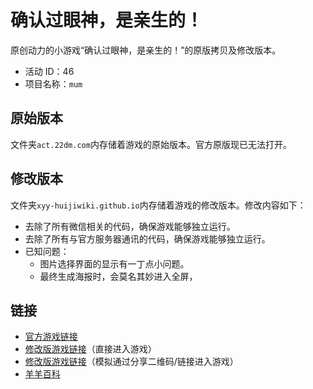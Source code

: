 # 确认过眼神，是亲生的！

原创动力的小游戏“确认过眼神，是亲生的！”的原版拷贝及修改版本。

- 活动 ID：46
- 项目名称：`mum`

## 原始版本

文件夹`act.22dm.com`内存储着游戏的原始版本。官方原版现已无法打开。

## 修改版本

文件夹`xyy-huijiwiki.github.io`内存储着游戏的修改版本。修改内容如下：

- 去除了所有微信相关的代码，确保游戏能够独立运行。
- 去除了所有与官方服务器通讯的代码，确保游戏能够独立运行。
- 已知问题：
  - 图片选择界面的显示有一丁点小问题。
  - 最终生成海报时，会莫名其妙进入全屏，

## 链接

- [官方游戏链接](http://act.22dm.com/act/h5/mum)
- [修改版游戏链接](https://xyy-huijiwiki.github.io/22dm-act/xyy-huijiwiki.github.io/act/h5/mum/index.html)（直接进入游戏）
- [修改版游戏链接](https://xyy-huijiwiki.github.io/22dm-act/xyy-huijiwiki.github.io/act/h5/mum/index.html?c=1)（模拟通过分享二维码/链接进入游戏）
- [羊羊百科](https://xyy.huijiwiki.com/wiki/确认过眼神，是亲生的！)

